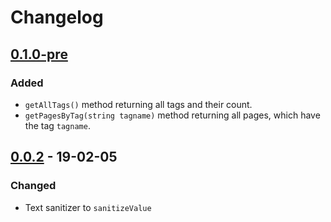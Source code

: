 # Changelog
## [0.1.0-pre]
### Added
- `getAllTags()` method returning all tags and their count.
- `getPagesByTag(string tagname)` method returning all pages, which have the tag `tagname`.

	
## [0.0.2] - 19-02-05
### Changed
- Text sanitizer to `sanitizeValue`


[0.1.0-pre]: https://github.com/sebi2020/FieldtypeTags/compare/v0.0.2...v0.1.0-pre
[0.0.2]: http://www.github.com/sebi2020/FieldtypeTags/compare/v0.0.1...v0.0.2